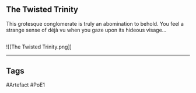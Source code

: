 ## The Twisted Trinity
This grotesque conglomerate is truly an abomination to behold.
You feel a strange sense of déjà vu when you gaze upon its hideous visage...
##
![[The Twisted Trinity.png]]

---
## Tags
#Artefact
#PoE1